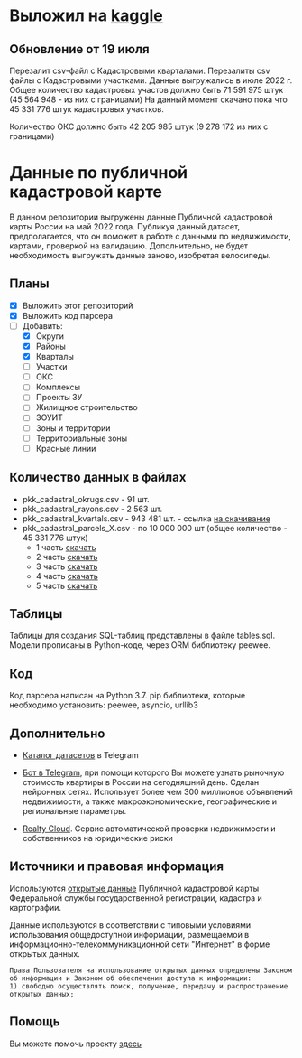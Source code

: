 # Выложил на [kaggle](https://www.kaggle.com/datasets/mrdaniilak/russian-cadastral-map-data)

## Обновление от 19 июля
Перезалит csv-файл с Кадастровыми кварталами.
Перезалиты csv файлы c Кадастровыми участками. Данные выгружались в июле 2022 г. 
Общее количество кадастровых участов должно быть 71 591 975 штук (45 564 948 - из них с границами)
На данный момент скачано пока что 45 331 776 штук кадастровых участков.

Количество ОКС должно быть 42 205 985 штук (9 278 172 из них с границами)


# Данные по публичной кадастровой карте

В данном репозитории выгружены данные Публичной кадастровой карты России на май 2022 года. Публикуя данный датасет, предполагается, что он поможет в работе с данными по недвижимости, картами, проверкой на валидацию. Дополнительно, не будет необходимость выгружать данные заново, изобретая велосипеды.

## Планы
- [x] Выложить этот репозиторий
- [x] Выложить код парсера
- [ ] Добавить:
  - [x] Округи
  - [x] Районы
  - [x] Кварталы
  - [ ] Участки
  - [ ] ОКС
  - [ ] Комплексы 
  - [ ] Проекты ЗУ
  - [ ] Жилищное строительство 
  - [ ] ЗОУИТ  
  - [ ] Зоны и территории  
  - [ ] Территориальные зоны   
  - [ ] Красные линии 

## Количество данных в файлах

- pkk_cadastral_okrugs.csv - 91 шт.
- pkk_cadastral_rayons.csv - 2 563 шт.
- pkk_cadastral_kvartals.csv - 943 481 шт. - ссылка [на скачивание](https://ipfs.io/ipfs/QmQEXK2n1CRGxXoqxdxZyNRnh68Kh7p9sxn3tH3CBSXGYu?filename=pkk_cadastral_kvartal.csv)
- pkk_cadastral_parcels_X.csv - по 10 000 000 шт (общее количество - 45 331 776 штук) 
  + 1 часть [скачать](https://ipfs.io/ipfs/QmYWGoXimmR2DroMxrtBxmm3zGZd6DYo4b1yTTXfQi2drB?filename=pkk_cadastral_parcels_1.csv)
  + 2 часть [скачать](https://ipfs.io/ipfs/Qmdk3zppKew7RicvBNPhs5rw9BnqqbMPhL2raikm9kjiYs?filename=pkk_cadastral_parcels_2.csv)
  + 3 часть [скачать](https://ipfs.io/ipfs/QmXfSe3YRohtcnaG3pYp8MnF6ANsrMbEcjaZ61P6VQxkiy?filename=pkk_cadastral_parcels_3.csv)
  + 4 часть [скачать](https://ipfs.io/ipfs/QmST2sBRxMxEBRQFedPiTctgs8E8Yzja6ceCgCyjGhixBe?filename=pkk_cadastral_parcels_4.csv)
  + 5 часть [скачать](https://ipfs.io/ipfs/QmY8d83usmVc9PGTzD1HgDzaNGW9CCsHPqeE8S6519qXQT?filename=pkk_cadastral_parcels_5.csv)

## Таблицы

Таблицы для создания SQL-таблиц представлены в файле tables.sql.
Модели прописаны в Python-коде, через ORM библиотеку peewee.

## Код

Код парсера написан на Python 3.7. pip библиотеки, которые необходимо установить: peewee, asyncio, urllib3 

## Дополнительно

* [Каталог датасетов](https://t.me/dataset_ru) в Telegram

* [Бот в Telegram](https://t.me/realty_price_bot), при помощи которого Вы можете узнать рыночную стоимость квартиры в России на сегодняшний день. Сделан нейронных сетях. Использует более чем 300 миллионов объявлений недвижимости, а также макроэкономические, географические и региональные параметры.
* [Realty Cloud](https://realtycloud.ru/). Сервис автоматической проверки недвижимости и собственников на юридические риски

## Источники и правовая информация 

Используются [открытые данные](https://pkk.rosreestr.ru/ "публичные") Публичной кадастровой карты Федеральной службы государственной регистрации, кадастра и картографии.

Данные используются в соответствии с типовыми условиями использования общедоступной информации, размещаемой в информационно-телекоммуникационной сети "Интернет" в форме открытых данных.

```
Права Пользователя на использование открытых данных определены Законом об информации и Законом об обеспечении доступа к информации:
1) свободно осуществлять поиск, получение, передачу и распространение открытых данных;
```

## Помощь

Вы можете помочь проекту [здесь](https://www.tinkoff.ru/cf/AbRq4z30PFi) 

